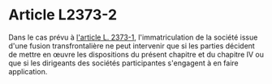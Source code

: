 # Article L2373-2

Dans le cas prévu à [l'article L. 2373-1][1], l'immatriculation de la société issue d'une fusion transfrontalière ne peut intervenir que si les parties décident de mettre en œuvre les dispositions du présent chapitre et du chapitre IV ou que si les dirigeants des sociétés participantes s'engagent à en faire application.

 [1]: /affichCodeArticle.do?cidTexte=LEGITEXT000006072050&idArticle=LEGIARTI000019118982&dateTexte=&categorieLien=cid